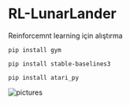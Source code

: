 # RL-LunarLander
Reinforcemnt learning için alıştırma 
```
pip install gym

pip install stable-baselines3

pip install atari_py
```
![pictures](pictures.png)
